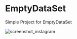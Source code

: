 # EmptyDataSet
Simple Project for EmptyDataSet

![screenshot_instagram](https://user-images.githubusercontent.com/16848003/29739434-3d0f2d4e-8a5b-11e7-844d-aeb8f56e7548.png)
